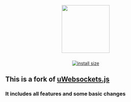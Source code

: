 <div align="center">

  [<img src="https://img.rjansen.de/rjweb/uws.png" style="padding-bottom:10px;" height="150">](https://www.npmjs.com/package/@rjweb/uws)
  
  [![install size](https://packagephobia.com/badge?p=rjweb-server)](https://packagephobia.com/result?p=@rjweb/uws)

</div>

## This is a fork of [uWebsockets.js](https://github.com/uNetworking/uWebSockets.js)
### It includes all features and some basic changes
